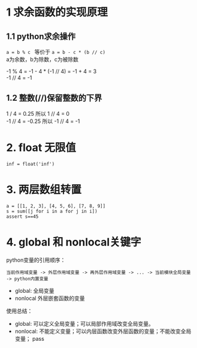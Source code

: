 # 1 求余函数的实现原理
## 1.1 python求余操作
`a = b % c ` 等价于 `a = b - c * (b // c)`  
a为余数，b为除数，c为被除数

-1 % 4 = -1 - 4 * (-1 // 4) = -1 + 4 = 3  
-1 // 4 = -1

## 1.2 整数(//)保留整数的下界
1 / 4 = 0.25 所以 1 // 4 = 0  
-1 // 4 = -0.25 所以 -1 // 4 = -1

# 2. float 无限值
```
inf = float('inf')
```
# 3. 两层数组转置
```
a = [[1, 2, 3], [4, 5, 6], [7, 8, 9]]
s = sum([j for i in a for j in i])
assert s==45
```
# 4. global 和 nonlocal关键字
python变量的引用顺序：

`当前作用域变量 -> 外层作用域变量 -> 再外层作用域变量 -> ... -> 当前模块全局变量 -> python内置变量`

* global: 全局变量
* nonlocal 外层嵌套函数的变量

使用总结：
* global: 可以定义全局变量；可以局部作用域改变全局变量。
* nonlocal: 不能定义变量；可以内层函数改变外层函数的变量；不能改变全局变量；
pass

